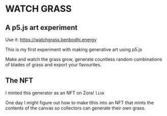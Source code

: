 # WATCH GRASS

## A p5.js art experiment

Use it: https://watchgrass.benbodhi.energy

This is my first experiment with making generative art using p5.js

Make and watch the grass grow, generate countless random combinations of blades of grass and export your favourites.

## The NFT

I minted this generator as an NFT on Zora!
`link`

One day I might figure out how to make tthis into an NFT that mints the contents of the canvas so collectors can generate their own grass.